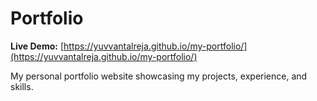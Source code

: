 # Portfolio

**Live Demo:** [https://yuvvantalreja.github.io/my-portfolio/](https://yuvvantalreja.github.io/my-portfolio/)

My personal portfolio website showcasing my projects, experience, and skills.